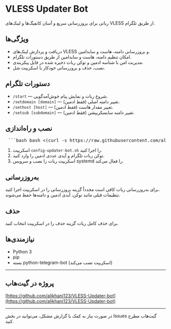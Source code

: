 # VLESS Updater Bot

رباتی برای بروزرسانی سریع و آسان کانفیگ‌ها و لینک‌های VLESS از طریق تلگرام.

## ویژگی‌ها

- دریافت و پردازش لینک‌های VLESS و بروزرسانی دامنه، هاست و سابدامین.
- امکان تنظیم دامنه، هاست و سابدامین از طریق دستورات تلگرام.
- مدیریت امن با شناسه ادمین و توکن ربات ذخیره شده در فایل پیکربندی.
- نصب، حذف و بروزرسانی خودکار با اسکریپت شل.

## دستورات تلگرام

- `/start` — شروع ربات و نمایش پیام خوش‌آمدگویی.
- `/setdomain [domain]` — تغییر دامنه اصلی (فقط ادمین).
- `/sethost [host]` — تغییر مقدار هاست (فقط ادمین).
- `/setsub [subdomain]` — تغییر دامنه سابسکریپشن (فقط ادمین).

## نصب و راه‌اندازی

<pre> ```bash bash <(curl -s https://raw.githubusercontent.com/alikhani123/VLESS-Updater-bot/main/install.sh) ``` </pre>
1. اسکریپت `config-updater-bot.sh` را اجرا کنید.
2. توکن ربات تلگرام و آیدی عددی ادمین را وارد کنید.
3. اسکریپت ربات را نصب و سرویس systemd را فعال می‌کند.

## به‌روزرسانی

برای به‌روزرسانی ربات کافی است مجدداً گزینه بروزرسانی را در اسکریپت اجرا کنید.  
تنظیمات قبلی مانند توکن، آیدی ادمین و دامنه‌ها حفظ می‌شوند.

## حذف

برای حذف کامل ربات گزینه حذف را در اسکریپت انتخاب کنید.

## نیازمندی‌ها

- Python 3
- pip
- بسته python-telegram-bot (اسکریپت نصب می‌کند)

---

## پروژه در گیت‌هاب

[https://github.com/alikhani123/VLESS-Updater-bot](https://github.com/alikhani123/VLESS-Updater-bot)

---

در صورت نیاز به کمک یا گزارش مشکل، می‌توانید در بخش Issues گیت‌هاب مطرح کنید.
